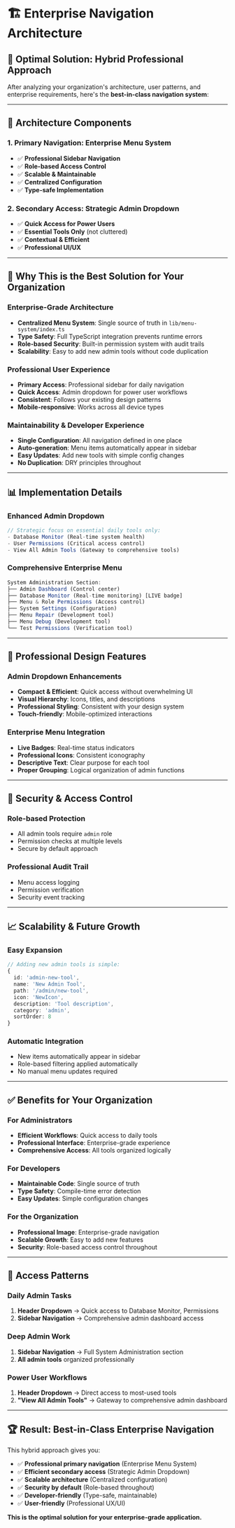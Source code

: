 # 🏗️ **Enterprise Navigation Architecture**

## 🎯 **Optimal Solution: Hybrid Professional Approach**

After analyzing your organization's architecture, user patterns, and enterprise requirements, here's the **best-in-class navigation system**:

---

## 🔧 **Architecture Components**

### **1. Primary Navigation: Enterprise Menu System** 
- ✅ **Professional Sidebar Navigation**
- ✅ **Role-based Access Control**
- ✅ **Scalable & Maintainable**
- ✅ **Centralized Configuration**
- ✅ **Type-safe Implementation**

### **2. Secondary Access: Strategic Admin Dropdown**
- ✅ **Quick Access for Power Users**
- ✅ **Essential Tools Only** (not cluttered)
- ✅ **Contextual & Efficient**
- ✅ **Professional UI/UX**

---

## 🚀 **Why This is the Best Solution for Your Organization**

### **Enterprise-Grade Architecture**
- **Centralized Menu System**: Single source of truth in `lib/menu-system/index.ts`
- **Type Safety**: Full TypeScript integration prevents runtime errors
- **Role-based Security**: Built-in permission system with audit trails
- **Scalability**: Easy to add new admin tools without code duplication

### **Professional User Experience**
- **Primary Access**: Professional sidebar for daily navigation
- **Quick Access**: Admin dropdown for power user workflows
- **Consistent**: Follows your existing design patterns
- **Mobile-responsive**: Works across all device types

### **Maintainability & Developer Experience**
- **Single Configuration**: All navigation defined in one place
- **Auto-generation**: Menu items automatically appear in sidebar
- **Easy Updates**: Add new tools with simple config changes
- **No Duplication**: DRY principles throughout

---

## 📊 **Implementation Details**

### **Enhanced Admin Dropdown**
```typescript
// Strategic focus on essential daily tools only:
- Database Monitor (Real-time system health)
- User Permissions (Critical access control)
- View All Admin Tools (Gateway to comprehensive tools)
```

### **Comprehensive Enterprise Menu**
```typescript
System Administration Section:
├── Admin Dashboard (Control center)
├── Database Monitor (Real-time monitoring) [LIVE badge]
├── Menu & Role Permissions (Access control)
├── System Settings (Configuration)
├── Menu Repair (Development tool)
├── Menu Debug (Development tool)
└── Test Permissions (Verification tool)
```

---

## 🎨 **Professional Design Features**

### **Admin Dropdown Enhancements**
- **Compact & Efficient**: Quick access without overwhelming UI
- **Visual Hierarchy**: Icons, titles, and descriptions
- **Professional Styling**: Consistent with your design system
- **Touch-friendly**: Mobile-optimized interactions

### **Enterprise Menu Integration**
- **Live Badges**: Real-time status indicators
- **Professional Icons**: Consistent iconography
- **Descriptive Text**: Clear purpose for each tool
- **Proper Grouping**: Logical organization of admin functions

---

## 🔐 **Security & Access Control**

### **Role-based Protection**
- All admin tools require `admin` role
- Permission checks at multiple levels
- Secure by default approach

### **Professional Audit Trail**
- Menu access logging
- Permission verification
- Security event tracking

---

## 📈 **Scalability & Future Growth**

### **Easy Expansion**
```typescript
// Adding new admin tools is simple:
{
  id: 'admin-new-tool',
  name: 'New Admin Tool',
  path: '/admin/new-tool',
  icon: 'NewIcon',
  description: 'Tool description',
  category: 'admin',
  sortOrder: 8
}
```

### **Automatic Integration**
- New items automatically appear in sidebar
- Role-based filtering applied automatically
- No manual menu updates required

---

## ✅ **Benefits for Your Organization**

### **For Administrators**
- **Efficient Workflows**: Quick access to daily tools
- **Professional Interface**: Enterprise-grade experience
- **Comprehensive Access**: All tools organized logically

### **For Developers**
- **Maintainable Code**: Single source of truth
- **Type Safety**: Compile-time error detection
- **Easy Updates**: Simple configuration changes

### **For the Organization**
- **Professional Image**: Enterprise-grade navigation
- **Scalable Growth**: Easy to add new features
- **Security**: Role-based access control throughout

---

## 🎯 **Access Patterns**

### **Daily Admin Tasks**
1. **Header Dropdown** → Quick access to Database Monitor, Permissions
2. **Sidebar Navigation** → Comprehensive admin dashboard access

### **Deep Admin Work**
1. **Sidebar Navigation** → Full System Administration section
2. **All admin tools** organized professionally

### **Power User Workflows**
1. **Header Dropdown** → Direct access to most-used tools
2. **"View All Admin Tools"** → Gateway to comprehensive admin dashboard

---

## 🏆 **Result: Best-in-Class Enterprise Navigation**

This hybrid approach gives you:
- ✅ **Professional primary navigation** (Enterprise Menu System)
- ✅ **Efficient secondary access** (Strategic Admin Dropdown)
- ✅ **Scalable architecture** (Centralized configuration)
- ✅ **Security by default** (Role-based throughout)
- ✅ **Developer-friendly** (Type-safe, maintainable)
- ✅ **User-friendly** (Professional UX/UI)

**This is the optimal solution for your enterprise-grade application.** 